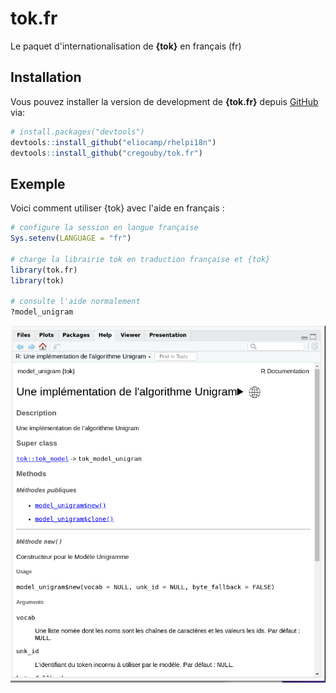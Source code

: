 # tok.fr

<!-- badges: start -->

<!-- badges: end -->

Le paquet d'internationalisation de **{tok}** en français (fr)

## Installation

Vous pouvez installer la version de development de **{tok.fr}** depuis [GitHub](https://github.com/) via:

``` r
# install.packages("devtools")
devtools::install_github("eliocamp/rhelpi18n")
devtools::install_github("cregouby/tok.fr")
```

## Exemple

Voici comment utiliser {tok} avec l'aide en français :

``` r
# configure la session en langue française
Sys.setenv(LANGUAGE = "fr")

# charge la librairie tok en traduction française et {tok}
library(tok.fr)
library(tok)

# consulte l'aide normalement
?model_unigram
```

![exemple de page de documentation en français dans l'onglet Help de RStudio](images/clipboard-3327763328.png)
